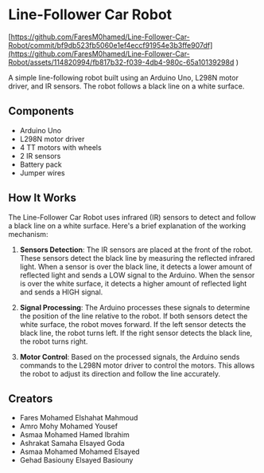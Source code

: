 # Line-Follower Car Robot

[https://github.com/FaresM0hamed/Line-Follower-Car-Robot/commit/bf9db523fb5060e1ef4eccf91954e3b3ffe907df](https://github.com/FaresM0hamed/Line-Follower-Car-Robot/assets/114820994/fb817b32-f039-4db4-980c-65a10139298d
)

A simple line-following robot built using an Arduino Uno, L298N motor driver, and IR sensors. The robot follows a black line on a white surface.

## Components

- Arduino Uno
- L298N motor driver
- 4 TT motors with wheels
- 2 IR sensors
- Battery pack
- Jumper wires

## How It Works

The Line-Follower Car Robot uses infrared (IR) sensors to detect and follow a black line on a white surface. Here's a brief explanation of the working mechanism:

1. **Sensors Detection**: The IR sensors are placed at the front of the robot. These sensors detect the black line by measuring the reflected infrared light. When a sensor is over the black line, it detects a lower amount of reflected light and sends a LOW signal to the Arduino. When the sensor is over the white surface, it detects a higher amount of reflected light and sends a HIGH signal.

2. **Signal Processing**: The Arduino processes these signals to determine the position of the line relative to the robot. If both sensors detect the white surface, the robot moves forward. If the left sensor detects the black line, the robot turns left. If the right sensor detects the black line, the robot turns right.

3. **Motor Control**: Based on the processed signals, the Arduino sends commands to the L298N motor driver to control the motors. This allows the robot to adjust its direction and follow the line accurately.

## Creators

- Fares Mohamed Elshahat Mahmoud
- Amro Mohy Mohamed Yousef
- Asmaa Mohamed Hamed Ibrahim
- Ashrakat Samaha Elsayed Goda
- Asmaa Mohamed Mohamed Elsayed
- Gehad Basiouny Elsayed Basiouny
